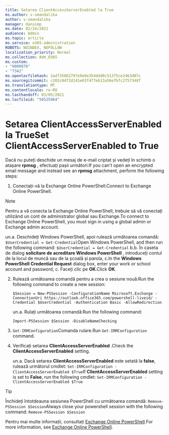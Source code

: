```yaml
---
title: Setarea ClientAccessServerEnabled la True
ms.author: v-smandalika
author: v-smandalika
manager: dansimp
ms.date: 02/24/2021
audience: Admin
ms.topic: article
ms.service: o365-administration
ROBOTS: NOINDEX, NOFOLLOW
localization_priority: Normal
ms.collection: Adm_O365
ms.custom:
- "9000078"
- "7342"
ms.openlocfilehash: 2adf35662797e9e9e354ddd0c513f5ce2463d07c
ms.sourcegitcommit: c202c0df2d141e63f4f7eb13a56efbfc2f57348f
ms.translationtype: MT
ms.contentlocale: ro-RO
ms.lasthandoff: 03/05/2021
ms.locfileid: "50525964"
---
```

# <a name="set-clientaccessserverenabled-to-true"></a><span data-ttu-id="e782a-102">Setarea ClientAccessServerEnabled la True</span><span class="sxs-lookup"><span data-stu-id="e782a-102">Set ClientAccessServerEnabled to True</span></span>

<span data-ttu-id="e782a-103">Dacă nu puteți deschide un mesaj de e-mail criptat și vedeți în schimb o atașare **rpmsg** , efectuați pașii următori:</span><span class="sxs-lookup"><span data-stu-id="e782a-103">If you can't open an encrypted email message and instead see an **rpmsg** attachment, perform the following steps:</span></span>

1. <span data-ttu-id="e782a-104">Conectați-vă la Exchange Online PowerShell.</span><span class="sxs-lookup"><span data-stu-id="e782a-104">Connect to Exchange Online PowerShell.</span></span>

> [!NOTE]
> <span data-ttu-id="e782a-105">Pentru a vă conecta la Exchange Online PowerShell, trebuie să vă conectați utilizând un cont de administrator global sau Exchange.</span><span class="sxs-lookup"><span data-stu-id="e782a-105">To connect to Exchange Online PowerShell, you must sign in using a global admin or Exchange admin account.</span></span>

   <span data-ttu-id="e782a-106">un.</span><span class="sxs-lookup"><span data-stu-id="e782a-106">a.</span></span> <span data-ttu-id="e782a-107">Deschideți Windows PowerShell, apoi rulează următoarea comandă: `$UserCredential = Get-Credential`</span><span class="sxs-lookup"><span data-stu-id="e782a-107">Open Windows PowerShell, and then run the following command: `$UserCredential = Get-Credential`</span></span>
<span data-ttu-id="e782a-108">b.</span><span class="sxs-lookup"><span data-stu-id="e782a-108">b.</span></span> <span data-ttu-id="e782a-109">În caseta de dialog **solicitare de acreditare Windows PowerShell** , introduceți contul de la locul de muncă sau de la școală și parola, c.</span><span class="sxs-lookup"><span data-stu-id="e782a-109">In the **Windows PowerShell Credential Request** dialog box, enter your work or school account and password, c.</span></span> <span data-ttu-id="e782a-110">Faceți clic pe **OK**.</span><span class="sxs-lookup"><span data-stu-id="e782a-110">Click **OK**.</span></span> 

2. <span data-ttu-id="e782a-111">Rulează următoarea comandă pentru a crea o sesiune nouă:</span><span class="sxs-lookup"><span data-stu-id="e782a-111">Run the following command to create a new session:</span></span>

    `$Session = New-PSSession -ConfigurationName Microsoft.Exchange -ConnectionUri https://outlook.office365.com/powershell-liveid/ -Credential $UserCredential -Authentication Basic -AllowRedirection`

    <span data-ttu-id="e782a-112">un.</span><span class="sxs-lookup"><span data-stu-id="e782a-112">a.</span></span> <span data-ttu-id="e782a-113">Rulați următoarea comandă:</span><span class="sxs-lookup"><span data-stu-id="e782a-113">Run the following command:</span></span>
    
    `Import-PSSession $Session -DisableNameChecking`

3. <span data-ttu-id="e782a-114">`Get-IRMConfiguration`Comanda rulare.</span><span class="sxs-lookup"><span data-stu-id="e782a-114">Run `Get-IRMConfiguration` command.</span></span>

4. <span data-ttu-id="e782a-115">Verificați setarea **ClientAccessServerEnabled** .</span><span class="sxs-lookup"><span data-stu-id="e782a-115">Check the **ClientAccessServerEnabled** setting.</span></span> 

    <span data-ttu-id="e782a-116">un.</span><span class="sxs-lookup"><span data-stu-id="e782a-116">a.</span></span> <span data-ttu-id="e782a-117">Dacă setarea **ClientAccessServerEnabled** este setată la **false**, rulează următorul cmdlet: `Set-IRMConfiguration -ClientAccessServerEnabled $True`</span><span class="sxs-lookup"><span data-stu-id="e782a-117">If **ClientAccessServerEnabled** setting is set to **False**, run the following cmdlet: `Set-IRMConfiguration -ClientAccessServerEnabled $True`</span></span>

> [!TIP]
> <span data-ttu-id="e782a-118">Închideți întotdeauna sesiunea PowerShell cu următoarea comandă: `Remove-PSSession $Session`</span><span class="sxs-lookup"><span data-stu-id="e782a-118">Always close your powershell session with the following command: `Remove-PSSession $Session`</span></span>

<span data-ttu-id="e782a-119">Pentru mai multe informații, consultați [Exchange Online PowerShell](https://docs.microsoft.com/powershell/exchange/connect-to-exchange-online-powershell).</span><span class="sxs-lookup"><span data-stu-id="e782a-119">For more information, see [Exchange Online PowerShell](https://docs.microsoft.com/powershell/exchange/connect-to-exchange-online-powershell).</span></span>

